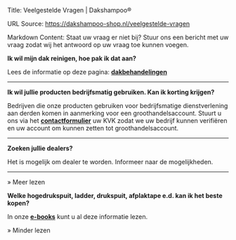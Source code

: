 Title: Veelgestelde Vragen | Dakshampoo®

URL Source: https://dakshampoo-shop.nl/veelgestelde-vragen

Markdown Content:
Staat uw vraag er niet bij? Stuur ons een bericht met uw vraag zodat wij het antwoord op uw vraag toe kunnen voegen.

**Ik wil mijn dak reinigen, hoe pak ik dat aan?**

Lees de informatie op deze pagina: **[dakbehandelingen](https://www.dakshampoo-shop.nl/dakbehandelingen/)**

* * *

**Ik wil jullie producten bedrijfsmatig gebruiken. Kan ik korting krijgen?**

Bedrijven die onze producten gebruiken voor bedrijfsmatige dienstverlening aan derden komen in aanmerking voor een groothandelsaccount. Stuurt u ons via het **[contactformulier](https://www.dakshampoo-shop.nl/contact/)** uw KVK zodat we uw bedrijf kunnen verifiëren en uw account om kunnen zetten tot groothandelsaccount.

* * *

**Zoeken jullie dealers?**

Het is mogelijk om dealer te worden. Informeer naar de mogelijkheden.

* * *

» Meer lezen

**Welke hogedrukspuit, ladder, drukspuit, afplaktape e.d. kan ik het beste kopen?**

In onze **[e-books](https://www.dakshampoo-shop.nl/e-books/)** kunt u al deze informatie lezen.

» Minder lezen
